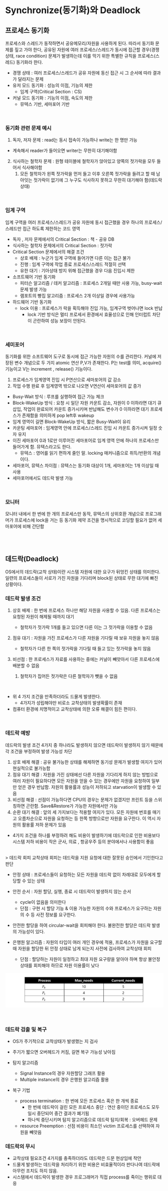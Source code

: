 # Synchronize(동기화)와 Deadlock

## 프로세스 동기화
프로세스와 스레드가 동작하면서 공유메모리/자원을 사용하게 된다. 따라서 동기화 문제를 짚고 가야 한다, 공유된 자원에 여러 프로세스/스레드가 동시에 접근할 경우(경쟁 상태, race condition) 문제가 발생하는데 이를 막기 위한 특별한 규칙을 프로세스(스레드) 동기화라 한다.
- 경쟁 상태 : 여러 프로세스/스레드가 공유 자원에 동신 접근 시 그 순서에 따라 결과가 달라지는 문제
- 유저 모드 동기화 : 성능의 이점, 기능의 제한
  - 임계 구역(Critical Section : CS)
- 커널 모드 동기화 : 기능의 이점, 속도의 제한
  - 뮤텍스 기반, 세마포어 기반

<br>

### 동기화 관련 문제 예시
1. 독자, 저자 문제 : read는 동시 접속이 가능하나 write는 한 명만 가능
  - 계속해서 reader가 들어오면 writer는 무한히 대기해야함
2. 식사하는 철학자 문제 : 원형 테이블에 철학자가 앉아있고 양쪽의 젓가락을 모두 들어서 식사해야함
   1. 모든 철학자가 왼쪽 젓가락을 먼저 들고 이후 오른쪽 젓가락을 들려고 할 때 남아잇는 젓가락이 없기에 그 누구도 식사하지 못하고 무한히 대기해야 함(데드락 상태)

<br>

### 임계 구역

임계 구역을 여러 프로세스/스레드가 공유 자원에 동시 접근했을 경우 하나의 프로세스/스레드만 접근 하도록 제한하는 코드 영역
- 독자 , 저자 문제에서의 Critical Section : 책 - 공유 DB
- 식사하는 철학자 문제에서의 Critical Section : 젓가락
- Critical Section 문제에서의 해결 조건
  - 상호 배제 : 누군가 임계 구역에 들어가면 다른 이는 접근 불가
  - 진행 : 임계 구역에 작업 종료 프로세스/스레드 적절히 선택
  - 유한 대기 : 기아상태 방지 위해 접근했을 경우 다음 진입시 제한
- 소프트웨어 기반 동기화
  - 피터슨 알고리즘 / 데커 알고리즘 : 프로세스 2개일 때만 사용 가능, busy-wait 문제 발생 가능
  - 램포트의 빵집 알고리즘 : 프로세스 2개 이상일 경우에 사용가능
- 하드웨어 기반 동기화
  - lock 이용 : 프로세스가 락을 획득해야 진입 가능, 임계구역 벗어나면 lock 반납
    - lock 기반 방식은 멀티 프로세서 환경에서 효율성으로 인해 인터럽트 차단이 곤란하여 성능 보장이 안된다.

<br>

### 세미포어

동기화를 위한 소프트웨어 도구로 동시에 접근 가능한 자원의 수를 관리한다. 커널에 저장된 변수 개념으로 두 가지 atomic 연산 P,V가 존재한다. P는 test를 의미, acquire() 기능이고 V는 increment , release() 기능이다.

1. 프로세스가 임계영역 진입 시 P연산으로 세마포어의 값 감소
2. 작업 수행 완료 후 임계영역 밖으로 나오면 V연산이 세마포어의 값 증가
  
- Busy-Wait 방식 : 루프를 실행하여 접근 가능 체크
- Block-WakeUp 방식 : 요청 시 일단 자원 카운트 감소, 자원이 0 이하라면 대기 큐 삽입, 작업이 완료되어 카운트 증가시키며 반납해도 변수가 0 이하라면 대기 프로세스가 존재함을 의미하게 pop left후 wakeup
- 임계 영역이 길면 Block-WakeUp 방식, 짧은 Busy-Wait이 유리
- 카운팅 세마포어 : 임계영역 안에 프로세스/스레드 진입 시 카운트 증가시켜 일정 숫자 유지
- 이진 세마포어 0과 1로만 이루어진 세마포어로 임계 영역 안에 하나의 프로세스만 들어가게 함. 뮤텍스라고도 한다.
  - 뮤텍스 : 영어를 읽기 편하게 줄인 말. locking 매커니즘으로 취득/반환의 개념이다.
- 세마포어, 뮤텍스 차이점 : 뮤텍스는 동기화 대상이 1개, 세마포어는 1개 이상일 때 사용
- 세마포어에서도 데드락 발생 가능

<br>

### 모니터

모니터 내에서 한 번에 한 개의 프로세스만 동작, 뮤텍스의 상위호환 개념으로 프로그래머가 프로세스에 lock을 거는 등 동기화 제약 조건을 명시적으로 코딩할 필요가 없어 세마포어에 비해 간단함

<br><br>

## 데드락(Deadlock)
OS에서의 데드락(교착 상태)이란 시스템 자원에 대한 요구가 뒤엉킨 상태를 의미한다. 일련의 프로세스들이 서로가 가진 자원을 기다리며 block된 상태로 무한 대기에 빠진 상황이다.
### 데드락 발생 조건

1. 상호 배제 : 한 번에 프로세스 하나만 해당 자원을 사용할 수 있음. 다른 프로세스는 요청된 자원이 해제될 때까지 대기
   - 철학자가 젓가락 1개를 들고 있으면 다른 이는 그 젓가락을 이용할 수 없음
2. 점유 대기 : 자원을 가진 프로세스가 다른 자원을 기다릴 때 보유 자원을 놓지 않음
   - 철학자가 다른 한 쪽의 젓가락을 기다릴 때 들고 있는 젓가락을 놓지 않음

3. 비선점 : 한 프로세스가 자료를 사용하는 중에는 커널이 빼앗아서 다른 프로세스에 배분할 수 없음
   1. 철학자가 집어든 젓가락은 다른 철학자가 뺏을 수 없음

<br>

- 위 4 가지 조건을 만족하더라도 드물게 발생한다.
  - 4가지가 성립해야만 비로소 교착상태의 발생확률이 존재
- 컴퓨터 환경에 치명적이고 교착상태에 의한 오류 해결이 힘든 편이다.

<br>

### 데드락 예방

데드락의 발생 조건 4가지 중 하나라도 발생하지 않으면 데드락이 발생하지 않기 때문에 각 조건을 부정하여 발생 가능성 차단

1. 상호 배제 해결 : 공유 불가능한 상태를 해제하면 동기성 문제가 발생할 여지가 있어 현실적으로 불가능함
2. 점유 대기 해결 : 자원을 가진 상태에선 다른 자원을 기다리게 하지 않는 방법으로 여러 자원이 필요하다면 모든 자원을 얻을 수 있는 경우에만 자원을 요청하여 일부만 얻은 경우 반납함. 자원의 활용률과 성능이 저하되고 starvation이 발생할 수 있음
3. 비선점 해결 : 선점이 가능하다면 CPU의 경우는 문제가 없겠지만 프린트 등을 스위칭하면 곤란함. Save&Restore가 가능한 자원에서만 가능
4. 순환 대기 해결 : 앞의 세 가지보다는 적용할 여지가 있다. 모든 자원에 번호를 매기고 오름차순으로 자원을 요청하는 등 한쪽 방향으로만 자원을 요구한다. 이 역시 자원의 활용률 저하 문제가 있음

- 4가지 조건을 하나를 부정하려 해도 비용이 발생하기에 데드락으로 인한 비용보다 시스템 저하 비용이 작은 군사, 의료 , 항공우주 등의 분야에서나 사용함이 좋음

<br>
> 데드락 회피
교착상태 회피는 데드락을 지원 요청에 대한 잘못된 승인에서 기인한다고 판단
  
- 안정 상태 : 프로세스들이 요청하는 모든 자원을 데드락 없이 차례대로 모두에게 할당할 수 있는 상태

- 안전 순서 : 자원 할당, 실행, 종료 시 데드락이 발생하지 않는 순서
  - cycle이 없음을 의미한다
  - 단점 : 구현 시 할당 기능 & 이용 가능한 자원의 수와 프로세스가 요구하는 자원의 수 등 사전 정보를 요구한다.
- 안전한 할당을 하여 circular-wait을 회피해야 한다. 불완전한 할당은 데드락 발생의 가능성이 있다.

- 은행원 알고리즘 : 자원의 타입이 여러 개인 경우에 적용, 프로세스가 자원을 요구할 때 자원을 할당한 뒤 안정 상태로 남게 되는지 사전에 검사하여 교착상태 회피
  - 단점 : 할당하는 자원이 일정하고 최대 자원 요구량을 알아야 하며 항상 불안정 상태를 회피해야 하므로 자원 이용률이 낮다

![데드락](./image/데드락.png)
  
<br>

### 데드락 검출 및 복구
- OS가 주기적으로 교착상태가 발생했는 지 검사
- 주기가 짧으면 오버헤드가 커짐, 길면 복구 가능성 낮아짐
- 탐지 알고리즘
  - Signal Instance의 경우 자원할당 그래프 활용
  - Multiple instance의 경우 은행원 알고리즘 활용

- 복구 기법
  - process termination : 한 번에 모든 프로세스 혹은 한 개씩 종료
    - 한 번에 데드락이 걸린 모든 프로세스 중단 : 연산 중이던 프로세스도 모두 일시 중단되어 중간 결과가 폐기됨
    - 하나씩 중단시키며 탐지 알고리즘으로 데드락 탐지/회복 : 오버헤드 문제
  - resource Preemption : 선점 비용이 최소인 victim 프로세스를 선택하여 자원을 빼앗음

### 데드락의 무시
- 교착상태 필요조건 4가지를 충족하더라도 데드락은 드문 현상임에 착안
- 드물게 발생하는 데드락을 처리하기 위한 비용은 비효율적이라 판다나여 데드락에 아무런 조치도 하지 않음.
- 시스템에서 데드락이 발생한 경우 프로그래머가 직접 process를 죽이는 행위로 대응